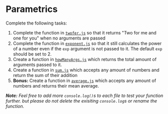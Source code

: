 # Parametrics

Complete the following tasks:

1. Complete the function in [`twofer.js`](./twofer.js) so that it returns "Two for me and one for you" when no arguments are passed
1. Complete the function in [`exponent.js`](./exponent.js) so that it still calculates the power of a number even if the `exp` argument is not passed to it. The default `exp` should be set to 2.
1. Create a function in [`howManyArgs.js`](./howManyArgs.js) which returns the total amount of arguments passed to it.
1. Create a function in [`sum.js`](./sum.js) which accepts any amount of numbers and return the sum of their addition
1. **Bonus:** Create a function in [`average.js`](./average.js) which accepts any amount of numbers and returns their mean average.

_**Note:** Feel free to add more `console.log()`s to each file to test your function further. but please do not delete the exisiting `console.log`s or rename the function._
